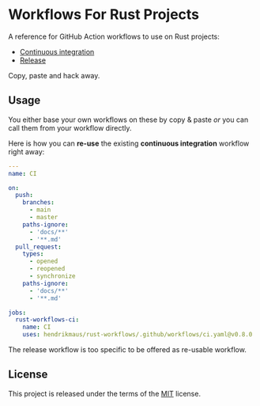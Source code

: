 # Workflows For Rust Projects

A reference for GitHub Action workflows to use on Rust projects:

- [Continuous integration](.github/workflows/ci.yaml)
- [Release](.github/workflows/release.yaml)

Copy, paste and hack away.

## Usage

You either base your own workflows on these by copy & paste _or_ you can call them from your workflow directly.

Here is how you can **re-use** the existing **continuous integration** workflow right away:

```yaml
---
name: CI

on:
  push:
    branches:
      - main
      - master
    paths-ignore:
      - 'docs/**'
      - '**.md'
  pull_request:
    types:
      - opened
      - reopened
      - synchronize
    paths-ignore:
      - 'docs/**'
      - '**.md'

jobs:
  rust-workflows-ci:
    name: CI
    uses: hendrikmaus/rust-workflows/.github/workflows/ci.yaml@v0.8.0

```

The release workflow is too specific to be offered as re-usable workflow.

## License

This project is released under the terms of the [MIT](https://opensource.org/licenses/MIT) license.
